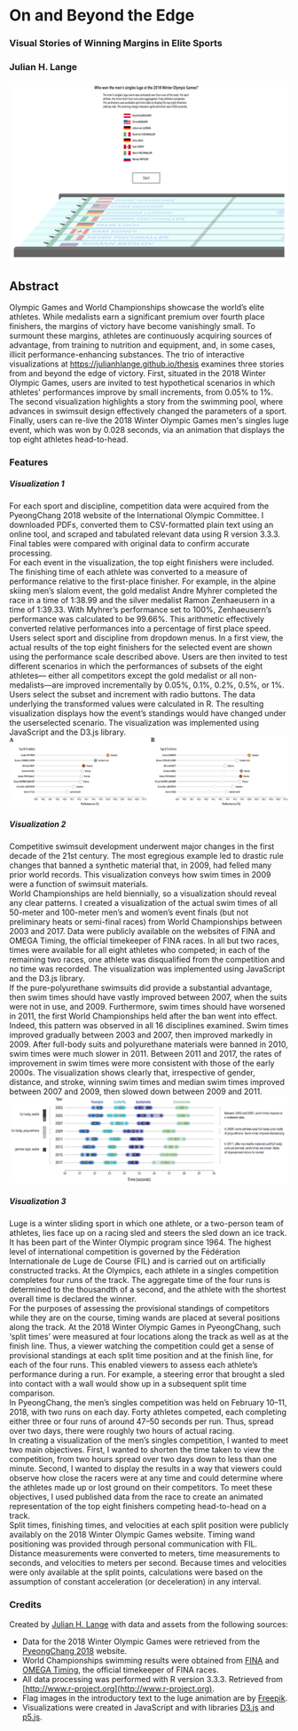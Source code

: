 # On and Beyond the Edge
### Visual Stories of Winning Margins in Elite Sports

### Julian H. Lange

![preview.png](preview.png)

## Abstract
Olympic Games and World Championships showcase the world’s elite athletes. While medalists earn a significant
premium over fourth place finishers, the margins of victory have become vanishingly small. To surmount
these margins, athletes are continuously acquiring sources of advantage, from training to nutrition and
equipment, and, in some cases, illicit performance-enhancing substances. The trio of interactive visualizations
at https://julianhlange.github.io/thesis examines three stories from and beyond the edge of victory. First,
situated in the 2018 Winter Olympic Games, users are invited to test hypothetical scenarios in which athletes'
performances improve by small increments, from 0.05% to 1%. The second visualization highlights a
story from the swimming pool, where advances in swimsuit design effectively changed the parameters of a
sport. Finally, users can re-live the 2018 Winter Olympic Games men's singles luge event, which was won by
0.028 seconds, via an animation that displays the top eight athletes head-to-head.

### Features

##### Visualization 1
For each sport and discipline, competition data were acquired from the PyeongChang 2018 website of the
International Olympic Committee. I downloaded PDFs, converted them to CSV-formatted plain text
using an online tool, and scraped and tabulated relevant data using R version 3.3.3. Final tables were
compared with original data to confirm accurate processing.<br>
For each event in the visualization, the top eight finishers were included. The finishing time of each athlete
was converted to a measure of performance relative to the first-place finisher. For example, in the alpine
skiing men’s slalom event, the gold medalist Andre Myhrer completed the race in a time of 1:38.99 and the
silver medalist Ramon Zenhaeusern in a time of 1:39.33. With Myhrer’s performance set to 100%, Zenhaeusern’s
performance was calculated to be 99.66%. This arithmetic effectively converted relative performances
into a percentage of first place speed.<br>
Users select sport and discipline from dropdown menus. In a first view, the
actual results of the top eight finishers for the selected event are shown using the performance scale described
above. Users are then invited to test different scenarios in which the performances of subsets of the eight athletes––
either all competitors except the gold medalist or all non-medalists––are improved incrementally by
0.05%, 0.1%, 0.2%, 0.5%, or 1%. Users select the subset and increment with radio buttons. The data underlying
the transformed values were calculated in R. The resulting visualization displays how the
event’s standings would have changed under the userselected scenario. The visualization was implemented
using JavaScript and the D3.js library.
![assets/hypothetical.png](assets/hypothetical.png)

##### Visualization 2
Competitive swimsuit development underwent major changes in the first decade of the 21st century. The
most egregious example led to drastic rule changes that banned a synthetic material that, in 2009, had felled
many prior world records. This visualization conveys how swim times in 2009 were a function of swimsuit materials.<br>
World Championships are held biennially, so a visualization should reveal
any clear patterns. I created a visualization of the actual swim times of all 50-meter and 100-meter
men’s and women’s event finals (but not preliminary heats or semi-final races) from World Championships
between 2003 and 2017. Data were publicly available on the websites of FINA and OMEGA Timing, the
official timekeeper of FINA races. In all but two races, times were available for all eight athletes who competed;
in each of the remaining two races, one athlete was disqualified from the competition and no time was recorded.
The visualization was implemented using JavaScript and the D3.js library.<br>
If the pure-polyurethane swimsuits did provide a substantial advantage, then swim times should have
vastly improved between 2007, when the suits were not in use, and 2009. Furthermore, swim times should have
worsened in 2011, the first World Championships held after the ban went into effect. Indeed, this pattern was
observed in all 16 disciplines examined. Swim times improved gradually between 2003 and 2007, then
improved markedly in 2009. After full-body suits and polyurethane materials were banned in 2010, swim
times were much slower in 2011. Between 2011 and 2017, the rates of improvement in swim times were
more consistent with those of the early 2000s. The visualization shows clearly that, irrespective of gender, distance,
and stroke, winning swim times and median swim times improved between 2007 and 2009, then
slowed down between 2009 and 2011.
![assets/swimming.png](assets/swimming.png)

##### Visualization 3
Luge is a winter sliding sport in which one athlete, or a two-person team of athletes, lies face up on a racing sled
and steers the sled down an ice track. It has been part of the Winter Olympic program since 1964. The highest
level of international competition is governed by the Fédération Internationale de Luge de Course (FIL) and
is carried out on artificially constructed tracks. At the Olympics, each athlete in a singles competition completes
four runs of the track. The aggregate time of the four runs is determined to the thousandth of a second,
and the athlete with the shortest overall time is declared the winner.<br>
For the purposes of assessing the provisional standings of competitors while they are on the course, timing
wands are placed at several positions along the track. At the 2018 Winter Olympic Games in PyeongChang,
such ‘split times’ were measured at four locations along the track as well as at the finish line. Thus, a viewer
watching the competition could get a sense of provisional standings at each split time position and at the
finish line, for each of the four runs. This enabled viewers to assess each athlete’s performance during a run.
For example, a steering error that brought a sled into contact with a wall would show up in a subsequent split
time comparison.<br>
In PyeongChang, the men’s singles competition was held on February 10–11, 2018, with two runs on
each day. Forty athletes competed, each completing either three or four runs of around 47–50 seconds per
run. Thus, spread over two days, there were roughly two hours of actual racing.<br>
In creating a visualization of the men’s singles competition, I wanted to meet two main objectives. First, I
wanted to shorten the time taken to view the competition, from two hours spread over two days down to less
than one minute. Second, I wanted to display the results in a way that viewers could observe how close the racers
were at any time and could determine where the athletes made up or lost ground on their competitors. To
meet these objectives, I used published data from the race to create an animated representation of the top
eight finishers competing head-to-head on a track.<br>
Split times, finishing times, and velocities at each split position were publicly availably on the 2018 Winter
Olympic Games website. Timing wand positioning was provided through personal communication with FIL.
Distance measurements were converted to meters, time measurements to seconds, and velocities to meters per
second. Because times and velocities were only available at the split points, calculations were based on the assumption
of constant acceleration (or deceleration) in any interval.


### Credits
Created by [Julian H. Lange](www.julianhlange.com) with data and assets from the following sources:

* Data for the 2018 Winter Olympic Games were retrieved from the [PyeongChang 2018](https://www.pyeongchang2018.com) website.
* World Championships swimming results were obtained from [FINA](https://www.fina.org) and [OMEGA Timing](http://www.omegatiming.com/index.htm), the official timekeeper of FINA races.
* All data processing was performed with R version 3.3.3. Retrieved from [http://www.r-project.org](http://www.r-project.org).
* Flag images in the introductory text to the luge animation are by [Freepik](https://www.freepik.com).
* Visualizations were created in JavaScript and with libraries [D3.js](https://d3js.org) and [p5.js](https://p5js.org).